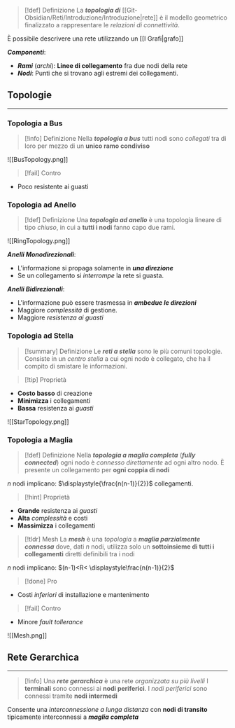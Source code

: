 >[!def] Definizione
>La ***topologia di*** [[Git-Obsidian/Reti/Introduzione/Introduzione|rete]] è il modello geometrico finalizzato a rappresentare le *relazioni di connettività*.

È possibile descrivere una rete utilizzando un [[I Grafi|grafo]] 

***Componenti***:
- ***Rami*** (*archi*): **Linee di collegamento** fra due nodi della rete
- ***Nodi***: Punti che si trovano agli estremi dei collegamenti.

## Topologie
---
### Topologia a Bus
>[!info] Definizione
>Nella ***topologia a bus*** tutti nodi sono *collegati* tra di loro per mezzo di un **unico ramo condiviso**

![[BusTopology.png]]


>[!fail] Contro

- Poco resistente ai guasti

### Topologia ad Anello
>[!def] Definizione
>Una ***topologia ad anello*** è una topologia lineare di tipo *chiuso*, in cui a **tutti i nodi** fanno capo due rami.
>


![[RingTopology.png]]

***Anelli Monodirezionali***:
- L'informazione si propaga solamente in ***una direzione***
- Se un collegamento si *interrompe* la rete si guasta.

***Anelli Bidirezionali***:
- L'informazione può essere trasmessa in ***ambedue le direzioni***
- Maggiore *complessità* di gestione.
- Maggiore *resistenza ai guasti*

### Topologia ad Stella
>[!summary] Definizione
> Le ***reti a stella*** sono le più comuni topologie.
> Consiste in un *centro stella* a cui ogni nodo è collegato, che ha il compito di smistare le informazioni.

>[!tip] Proprietà

- **Costo basso** di creazione
- **Minimizza** i collegamenti
- **Bassa** resistenza ai *guasti*

![[StarTopology.png]]

### Topologia a Maglia
>[!def] Definizione
>Nella ***topologia a maglia completa*** (***fully connected***) ogni nodo è *connesso direttamente* ad ogni altro nodo.
>È presente un collegamento per **ogni coppia di nodi**

$n$ nodi implicano: $\displaystyle{\frac{n(n-1)}{2}}$ collegamenti.

>[!hint] Proprietà

- **Grande** resistenza ai *guasti*
- **Alta** *complessità* e costi
- **Massimizza** i collegamenti

>[!tldr] Mesh
>La ***mesh*** è una *topologia* a ***maglia parzialmente connessa*** dove, dati $n$ nodi, utilizza solo un **sottoinsieme di tutti i collegamenti** diretti definibili tra i nodi

$n$ nodi implicano: $(n-1)<R< \displaystyle\frac{n(n-1)}{2}$

>[!done] Pro

- Costi *inferiori* di installazione e mantenimento

>[!fail] Contro

- Minore *fault tollerance*

![[Mesh.png]]
## Rete Gerarchica
---
>[!info]
> Una ***rete gerarchica*** è una rete *organizzata su più livelli*
> I **terminali** sono connessi ai **nodi periferici**.
> I *nodi periferici* sono connessi tramite **nodi intermedi**

Consente una *interconnessione a lunga distanza* con **nodi di transito** tipicamente interconnessi a ***maglia completa***